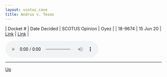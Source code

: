 ```yaml
---
layout: scotus_case
title: Andrus v. Texas
---
```


| Docket # | Date Decided | SCOTUS Opinion | Oyez |
| 18-9674 | 15 Jun 20 | [Link](https://www.supremecourt.gov/opinions/19pdf/590us2r45_4h2o.pdf) | [Link](https://www.oyez.org/cases/2019/18-9674) |

<audio controls>
   <source src='./resources/18-9674.mp3' type='audio/mpeg'>
</audio>

<object data='./resources/18-9674.pdf' type='application/pdf'></object>

---

[Up](./README.md)